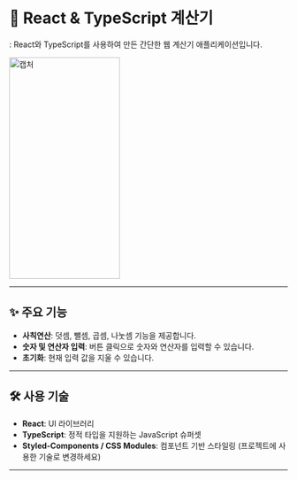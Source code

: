 # 🧮 React & TypeScript 계산기
: React와 TypeScript를 사용하여 만든 간단한 웹 계산기 애플리케이션입니다.

<img width="200" height="400" alt="캡처" src="https://github.com/user-attachments/assets/d42c0afb-15c3-4a82-ac16-67f0a8e64418" />


---

## ✨ 주요 기능

- **사칙연산**: 덧셈, 뺄셈, 곱셈, 나눗셈 기능을 제공합니다.
- **숫자 및 연산자 입력**: 버튼 클릭으로 숫자와 연산자를 입력할 수 있습니다.
- **초기화**: 현재 입력 값을 지울 수 있습니다.

---

## 🛠️ 사용 기술

- **React**: UI 라이브러리
- **TypeScript**: 정적 타입을 지원하는 JavaScript 슈퍼셋
- **Styled-Components / CSS Modules**: 컴포넌트 기반 스타일링 (프로젝트에 사용한 기술로 변경하세요)

---
